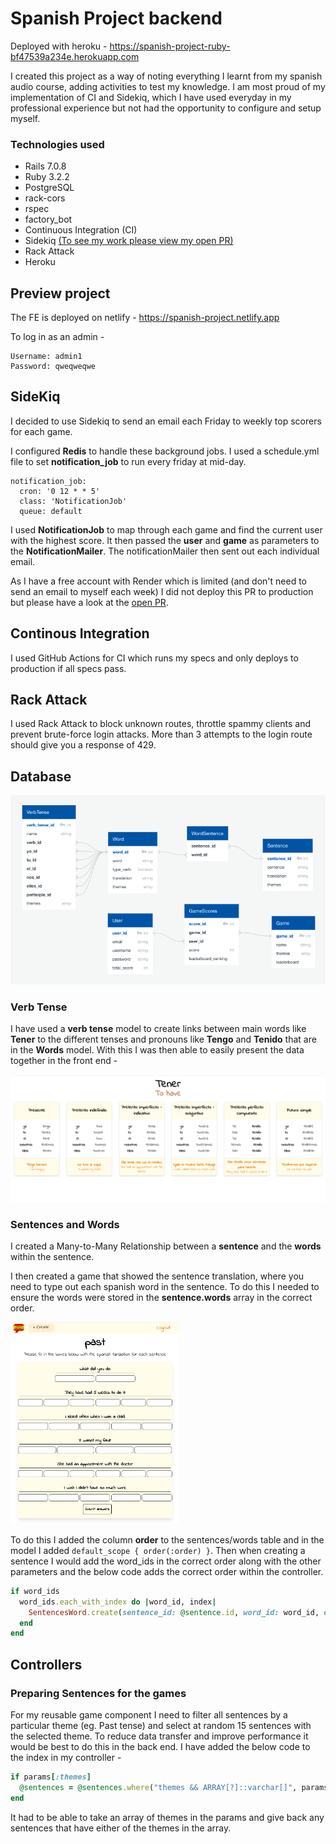 # Spanish Project backend

Deployed with heroku - https://spanish-project-ruby-bf47539a234e.herokuapp.com

I created this project as a way of noting everything I learnt from my spanish audio course, adding activities to test my knowledge. I am most proud of my implementation of CI and Sidekiq, which I have used everyday in my professional experience but not had the opportunity to configure and setup myself.

### Technologies used

- Rails 7.0.8
- Ruby 3.2.2
- PostgreSQL
- rack-cors
- rspec
- factory_bot
- Continuous Integration (CI)
- Sidekiq [(To see my work please view my open PR)](https://github.com/Pea75x/spanish-project-ruby/pull/1)
- Rack Attack
- Heroku

## Preview project

The FE is deployed on netlify - https://spanish-project.netlify.app

To log in as an admin -

```
Username: admin1
Password: qweqweqwe
```

## SideKiq

I decided to use Sidekiq to send an email each Friday to weekly top scorers for each game.

I configured **Redis** to handle these background jobs. I used a schedule.yml file to set **notification_job** to run every friday at mid-day.

```
notification_job:
  cron: '0 12 * * 5'
  class: 'NotificationJob'
  queue: default
```

I used **NotificationJob** to map through each game and find the current user with the highest score. It then passed the **user** and **game** as parameters to the **NotificationMailer**. The notificationMailer then sent out each individual email.

As I have a free account with Render which is limited (and don't need to send an email to myself each week) I did not deploy this PR to production but please have a look at the [open PR](https://github.com/Pea75x/spanish-project-ruby/pull/1).

## Continous Integration

I used GitHub Actions for CI which runs my specs and only deploys to production if all specs pass.

## Rack Attack

I used Rack Attack to block unknown routes, throttle spammy clients and prevent brute-force login attacks. More than 3 attempts to the login route should give you a response of 429.

## Database

<img src="./database.png" alt='database' width="600" />

### Verb Tense

I have used a **verb tense** model to create links between main words like **Tener** to the different tenses and pronouns like **Tengo** and **Tenido** that are in the **Words** model. With this I was then able to easily present the data together in the front end -

<img src="./verbs.png" alt='verbs' width="600" />

### Sentences and Words

I created a Many-to-Many Relationship between a **sentence** and the **words** within the sentence.

I then created a game that showed the sentence translation, where you need to type out each spanish word in the sentence. To do this I needed to ensure the words were stored in the **sentence.words** array in the correct order.

<img src="./sentences-page.png" alt='sentences' width="270" />

To do this I added the column **order** to the sentences/words table and in the model I added `default_scope { order(:order) }`. Then when creating a sentence I would add the word_ids in the correct order along with the other parameters and the below code adds the correct order within the controller.

```ruby
if word_ids
  word_ids.each_with_index do |word_id, index|
    SentencesWord.create(sentence_id: @sentence.id, word_id: word_id, order: index + 1)
  end
end
```

## Controllers

### Preparing Sentences for the games

For my reusable game component I need to filter all sentences by a particular theme (eg. Past tense) and select at random 15 sentences with the selected theme. To reduce data transfer and improve performance it would be best to do this in the back end. I have added the below code to the index in my controller -

```ruby
if params[:themes]
  @sentences = @sentences.where("themes && ARRAY[?]::varchar[]", params[:themes]).order("RANDOM()").limit(15)
end
```

It had to be able to take an array of themes in the params and give back any sentences that have either of the themes in the array.
